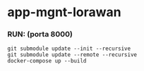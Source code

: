 # app-mgnt-lorawan

### RUN: (porta 8000)
    git submodule update --init --recursive
    git submodule update --remote --recursive
    docker-compose up --build
